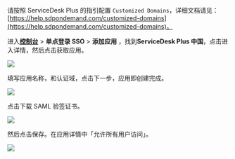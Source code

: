 <IntegrationDetailCard title="在 ServiceDesk Plus 中配置域名">

请按照 ServiceDesk Plus 的指引配置 `Customized Domains`，详细文档请见：[https://help.sdpondemand.com/customized-domains](https://help.sdpondemand.com/customized-domains)。

</IntegrationDetailCard>

<IntegrationDetailCard :title="`在 ${$localeConfig.brandName} 中创建应用`">

进入[**控制台**](https://console.genauth.ai) > **单点登录 SSO** > **添加应用** ，找到**ServiceDesk Plus 中国**，点击进入详情，然后点击获取应用。

![](~@imagesZhCn/integration/servicedesk/1-1c.v2.png)

填写应用名称，和认证域，点击下一步，应用即创建完成。

![](~@imagesZhCn/integration/servicedesk/1-2.v2.png)

点击下载 SAML 验签证书。

![](~@imagesZhCn/integration/servicedesk/1-3.v2.png)

然后点击保存。在应用详情中「允许所有用户访问」。

![](~@imagesZhCn/integration/servicedesk/1-4.v2.png)

<!-- 在 {{$localeConfig.brandName}} 创建一个应用。进入[**控制台**](https://console.genauth.ai) > **应用**，点击「创建应用」。

![](~@imagesZhCn/integration/ali-cloud/1-4.jpg)

填写一个应用名称、认证地址和回调链接，然后点击「创建」。

![](~@imagesZhCn/integration/tencent-cloud/1-1.jpg)

进入**控制台** > **应用** > **应用列表**，找到你的应用，点击「配置」。

![](~@imagesZhCn/integration/aws/1-1.png)

点击「配置 SAML2 身份提供商」，打开「启用 SAML2 Provider」开关，下方的**默认 ACS 地址**填写：`https://accounts.zoho.com/samlresponse/<your_verified_domain>`，例如 `https://accounts.zoho.com/samlresponse/example.com`

![](~@imagesZhCn/integration/servicedesk/1-1.png)

设置内容请粘贴以下内容：

```json
{
    "digestAlgorithm": "http://www.w3.org/2000/09/xmldsig#sha1",
    "signatureAlgorithm": "http://www.w3.org/2000/09/xmldsig#rsa-sha1",
    "authnContextClassRef": "urn:oasis:names:tc:SAML:2.0:ac:classes:unspecified",
    "lifetimeInSeconds": 3600,
    "nameIdentifierFormat": "urn:oasis:names:tc:SAML:1.1:nameid-format:emailAddress"
}
```

最后下载 SAML2 Identity Provider 的验签证书，下一步我们需要将其上传到 ServiceDesk Plus 的 SAML Authentication 配置中：

![](~@imagesZhCn/integration/servicedesk/1-2.png)
 -->

</IntegrationDetailCard>

